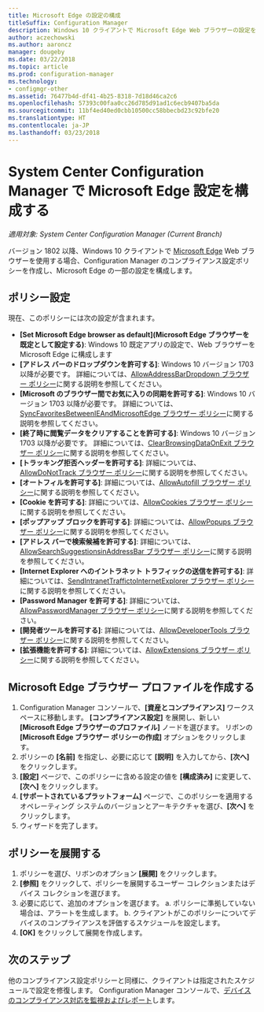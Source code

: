 ```yaml
---
title: Microsoft Edge の設定の構成
titleSuffix: Configuration Manager
description: Windows 10 クライアントで Microsoft Edge Web ブラウザーの設定を構成する
author: aczechowski
ms.author: aaroncz
manager: dougeby
ms.date: 03/22/2018
ms.topic: article
ms.prod: configuration-manager
ms.technology:
- configmgr-other
ms.assetid: 76477b4d-df41-4b25-8318-7d18d46ca2c6
ms.openlocfilehash: 57393c00faa0cc26d785d91ad1c6ecb9407ba5da
ms.sourcegitcommit: 11bf4ed40ed0cbb10500cc58bbecbd23c92bfe20
ms.translationtype: HT
ms.contentlocale: ja-JP
ms.lasthandoff: 03/23/2018
---
```

# <a name="configure-microsoft-edge-settings-in-system-center-configuration-manager"></a>System Center Configuration Manager で Microsoft Edge 設定を構成する

*適用対象: System Center Configuration Manager (Current Branch)*

<!-- 1357310 -->
バージョン 1802 以降、Windows 10 クライアントで [Microsoft Edge](https://technet.microsoft.com/microsoft-edge/bb265256) Web ブラウザーを使用する場合、Configuration Manager のコンプライアンス設定ポリシーを作成し、Microsoft Edge の一部の設定を構成します。 



## <a name="policy-settings"></a>ポリシー設定
現在、このポリシーには次の設定が含まれます。
- **[Set Microsoft Edge browser as default]\(Microsoft Edge ブラウザーを既定として設定する\)**: Windows 10 既定アプリの設定で、Web ブラウザーを Microsoft Edge に構成します
- **[アドレス バーのドロップダウンを許可する]**: Windows 10 バージョン 1703 以降が必要です。 詳細については、[AllowAddressBarDropdown ブラウザー ポリシー](/windows/client-management/mdm/policy-csp-browser#browser-allowaddressbardropdown)に関する説明を参照してください。
- **[Microsoft のブラウザー間でお気に入りの同期を許可する]**: Windows 10 バージョン 1703 以降が必要です。 詳細については、[SyncFavoritesBetweenIEAndMicrosoftEdge ブラウザー ポリシー](/windows/client-management/mdm/policy-csp-browser#browser-syncfavoritesbetweenieandmicrosoftedge)に関する説明を参照してください。
- **[終了時に閲覧データをクリアすることを許可する]**: Windows 10 バージョン 1703 以降が必要です。 詳細については、[ClearBrowsingDataOnExit ブラウザー ポリシー](/windows/client-management/mdm/policy-csp-browser#browser-clearbrowsingdataonexit)に関する説明を参照してください。
- **[トラッキング拒否ヘッダーを許可する]**: 詳細については、[AllowDoNotTrack ブラウザー ポリシー](/windows/client-management/mdm/policy-csp-browser#browser-allowdonottrack)に関する説明を参照してください。
- **[オートフィルを許可する]**: 詳細については、[AllowAutofill ブラウザー ポリシー](/windows/client-management/mdm/policy-csp-browser#browser-allowautofill)に関する説明を参照してください。
- **[Cookie を許可する]**: 詳細については、[AllowCookies ブラウザー ポリシー](/windows/client-management/mdm/policy-csp-browser#browser-allowcookies)に関する説明を参照してください。
- **[ポップアップ ブロックを許可する]**: 詳細については、[AllowPopups ブラウザー ポリシー](/windows/client-management/mdm/policy-csp-browser#browser-allowpopups)に関する説明を参照してください。
- **[アドレス バーで検索候補を許可する]**: 詳細については、[AllowSearchSuggestionsinAddressBar ブラウザー ポリシー](/windows/client-management/mdm/policy-csp-browser#browser-allowsearchsuggestionsinaddressbar)に関する説明を参照してください。
- **[Internet Explorer へのイントラネット トラフィックの送信を許可する]**: 詳細については、[SendIntranetTraffictoInternetExplorer ブラウザー ポリシー](/windows/client-management/mdm/policy-csp-browser#browser-sendintranettraffictointernetexplorer)に関する説明を参照してください。
- **[Password Manager を許可する]**: 詳細については、[AllowPasswordManager ブラウザー ポリシー](/windows/client-management/mdm/policy-csp-browser#browser-allowpasswordmanager)に関する説明を参照してください。
- **[開発者ツールを許可する]**: 詳細については、[AllowDeveloperTools ブラウザー ポリシー](/windows/client-management/mdm/policy-csp-browser#browser-allowdevelopertools)に関する説明を参照してください。
- **[拡張機能を許可する]**: 詳細については、[AllowExtensions ブラウザー ポリシー](/windows/client-management/mdm/policy-csp-browser#browser-allowextensions)に関する説明を参照してください。



## <a name="create-the-microsoft-edge-browser-profile"></a>Microsoft Edge ブラウザー プロファイルを作成する

1. Configuration Manager コンソールで、**[資産とコンプライアンス]** ワークスペースに移動します。 **[コンプライアンス設定]** を展開し、新しい **[Microsoft Edge ブラウザーのプロファイル]** ノードを選びます。 リボンの **[Microsoft Edge ブラウザー ポリシーの作成]** オプションをクリックします。
2. ポリシーの **[名前]** を指定し、必要に応じて **[説明]** を入力してから、**[次へ]** をクリックします。
3. **[設定]** ページで、このポリシーに含める設定の値を **[構成済み]** に変更して、**[次へ]** をクリックします。
4. **[サポートされているプラットフォーム]** ページで、このポリシーを適用するオペレーティング システムのバージョンとアーキテクチャを選び、**[次へ]** をクリックします。 
5. ウィザードを完了します。



## <a name="deploy-the-policy"></a>ポリシーを展開する

1. ポリシーを選び、リボンのオプション **[展開]** をクリックします。
2. **[参照]** をクリックして、ポリシーを展開するユーザー コレクションまたはデバイス コレクションを選びます。 
3. 必要に応じて、追加のオプションを選びます。 
    a. ポリシーに準拠していない場合は、アラートを生成します。 
    b. クライアントがこのポリシーについてデバイスのコンプライアンスを評価するスケジュールを設定します。
4. **[OK]** をクリックして展開を作成します。



## <a name="next-steps"></a>次のステップ

他のコンプライアンス設定ポリシーと同様に、クライアントは指定されたスケジュールで設定を修復します。 Configuration Manager コンソールで、[デバイスのコンプライアンス対応を監視およびレポート](/sccm/compliance/deploy-use/monitor-compliance-settings)します。
